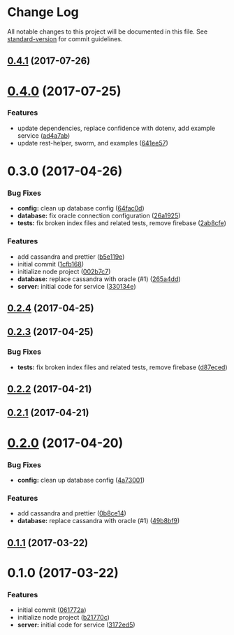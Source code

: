 # Change Log

All notable changes to this project will be documented in this file. See [standard-version](https://github.com/conventional-changelog/standard-version) for commit guidelines.

<a name="0.4.1"></a>
## [0.4.1](https://github.com/shellthor/microservice-boilerplate/compare/v0.4.0...v0.4.1) (2017-07-26)



<a name="0.4.0"></a>
# [0.4.0](https://github.com/shellthor/microservice-boilerplate/compare/v0.3.0...v0.4.0) (2017-07-25)


### Features

* update dependencies, replace confidence with dotenv, add example service ([ad4a7ab](https://github.com/shellthor/microservice-boilerplate/commit/ad4a7ab))
* update rest-helper, sworm, and examples ([641ee57](https://github.com/shellthor/microservice-boilerplate/commit/641ee57))



<a name="0.3.0"></a>
# 0.3.0 (2017-04-26)


### Bug Fixes

* **config:** clean up database config ([64fac0d](https://github.com/shellthor/microservice-boilerplate/commit/64fac0d))
* **database:** fix oracle connection configuration ([26a1925](https://github.com/shellthor/microservice-boilerplate/commit/26a1925))
* **tests:** fix broken index files and related tests, remove firebase ([2ab8cfe](https://github.com/shellthor/microservice-boilerplate/commit/2ab8cfe))


### Features

* add cassandra and prettier ([b5e119e](https://github.com/shellthor/microservice-boilerplate/commit/b5e119e))
* initial commit ([1cfb168](https://github.com/shellthor/microservice-boilerplate/commit/1cfb168))
* initialize node project ([002b7c7](https://github.com/shellthor/microservice-boilerplate/commit/002b7c7))
* **database:** replace cassandra with oracle (#1) ([265a4dd](https://github.com/shellthor/microservice-boilerplate/commit/265a4dd))
* **server:** initial code for service ([330134e](https://github.com/shellthor/microservice-boilerplate/commit/330134e))



<a name="0.2.4"></a>
## [0.2.4](https://github.com/shellthor/microservice-boilerplate/compare/v0.2.3...v0.2.4) (2017-04-25)



<a name="0.2.3"></a>
## [0.2.3](https://github.com/shellthor/microservice-boilerplate/compare/v0.2.2...v0.2.3) (2017-04-25)


### Bug Fixes

* **tests:** fix broken index files and related tests, remove firebase ([d87eced](https://github.com/shellthor/microservice-boilerplate/commit/d87eced))



<a name="0.2.2"></a>
## [0.2.2](https://github.com/shellthor/microservice-boilerplate/compare/v0.2.1...v0.2.2) (2017-04-21)



<a name="0.2.1"></a>
## [0.2.1](https://github.com/shellthor/microservice-boilerplate/compare/v0.2.0...v0.2.1) (2017-04-21)



<a name="0.2.0"></a>
# [0.2.0](https://github.com/shellthor/microservice-boilerplate/compare/v0.1.1...v0.2.0) (2017-04-20)


### Bug Fixes

* **config:** clean up database config ([4a73001](https://github.com/shellthor/microservice-boilerplate/commit/4a73001))


### Features

* add cassandra and prettier ([0b8ce14](https://github.com/shellthor/microservice-boilerplate/commit/0b8ce14))
* **database:** replace cassandra with oracle (#1) ([49b8bf9](https://github.com/shellthor/microservice-boilerplate/commit/49b8bf9))



<a name="0.1.1"></a>
## [0.1.1](https://github.com/shellthor/microservice-boilerplate/compare/v0.1.0...v0.1.1) (2017-03-22)



<a name="0.1.0"></a>
# 0.1.0 (2017-03-22)


### Features

* initial commit ([061772a](https://github.com/shellthor/microservice-boilerplate/commit/061772a))
* initialize node project ([b21770c](https://github.com/shellthor/microservice-boilerplate/commit/b21770c))
* **server:** initial code for service ([3172ed5](https://github.com/shellthor/microservice-boilerplate/commit/3172ed5))
